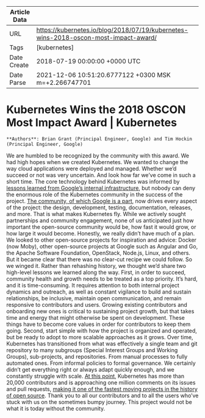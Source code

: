 |             Article Data             ||
| ----------------- | ----------------- |
| URL               | https://kubernetes.io/blog/2018/07/19/kubernetes-wins-2018-oscon-most-impact-award/        |
| Tags              | [kubernetes]       |
| Date Create       | 2018-07-19 00:00:00 &#43;0000 UTC |
| Date Parse        | 2021-12-06 10:51:20.6777122 &#43;0300 MSK m=&#43;2.266747701  |

# Kubernetes Wins the 2018 OSCON Most Impact Award | Kubernetes

	
	
	
	
	**Authors**: Brian Grant (Principal Engineer, Google) and Tim Hockin (Principal Engineer, Google)
We are humbled to be recognized by the community with this award.
We had high hopes when we created Kubernetes. We wanted to change the way cloud applications were deployed and managed. Whether we’d succeed or not was very uncertain. And look how far we’ve come in such a short time.
The core technology behind Kubernetes was informed by [lessons learned from Google’s internal infrastructure](https://ai.google/research/pubs/pub44843), but nobody can deny the enormous role of the Kubernetes community in the success of the project. [The community, of which Google is a part](https://k8s.devstats.cncf.io/d/8/company-statistics-by-repository-group?orgId=1), now drives every aspect of the project: the design, development, testing, documentation, releases, and more. That is what makes Kubernetes fly.
While we actively sought partnerships and community engagement, none of us anticipated just how important the open-source community would be, how fast it would grow, or how large it would become. Honestly,  we really didn’t have much of a plan.
We looked to other open-source projects for inspiration and advice: Docker (now Moby), other open-source projects at Google such as Angular and Go, the Apache Software Foundation, OpenStack, Node.js, Linux, and others. But it became clear that there was no clear-cut recipe we could follow. So we winged it.
Rather than rehashing history, we thought we’d share two high-level lessons we learned along the way.
First, in order to succeed, community health and growth needs to be treated as a top priority. It’s hard, and it is time-consuming. It requires attention to both internal project dynamics and outreach, as well as constant vigilance to build and sustain relationships, be inclusive, maintain open communication, and remain responsive to contributors and users. Growing existing contributors and onboarding new ones is critical to sustaining project growth, but that takes time and energy that might otherwise be spent on development. These things have to become core values in order for contributors to keep them going.
Second, start simple with how the project is organized and operated, but be ready to adopt to more scalable approaches as it grows. Over time, Kubernetes has transitioned from what was effectively a single team and git repository to many subgroups (Special Interest Groups and Working Groups), sub-projects, and repositories. From manual processes to fully automated ones. From informal policies to formal governance.
We certainly didn’t get everything right or always adapt quickly enough, and we constantly struggle with scale. [At this point](https://k8s.devstats.cncf.io/d/24/overall-project-statistics?orgId=1), Kubernetes has more than 20,000 contributors and is approaching one million comments on its issues and pull requests, [making it one of the fastest moving projects in the history of open source](https://www.cncf.io/blog/2017/02/27/measuring-popularity-kubernetes-using-bigquery/).
Thank you to all our contributors and to all the users who’ve stuck with us on the sometimes bumpy journey. This project would not be what it is today without the community.


	

	


